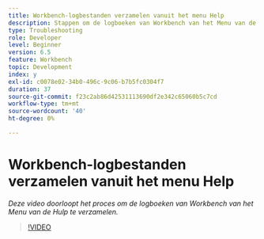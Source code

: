 ```yaml
---
title: Workbench-logbestanden verzamelen vanuit het menu Help
description: Stappen om de logboeken van Workbench van het Menu van de Hulp te verzamelen
type: Troubleshooting
role: Developer
level: Beginner
version: 6.5
feature: Workbench
topic: Development
index: y
exl-id: c0078e02-34b0-496c-9c06-b7b5fc0304f7
duration: 37
source-git-commit: f23c2ab86d42531113690df2e342c65060b5c7cd
workflow-type: tm+mt
source-wordcount: '40'
ht-degree: 0%

---
```


# Workbench-logbestanden verzamelen vanuit het menu Help

*Deze video doorloopt het proces om de logboeken van Workbench van het Menu van de Hulp te verzamelen.*

>[!VIDEO](https://video.tv.adobe.com/v/335501?quality=12&learn=on)
